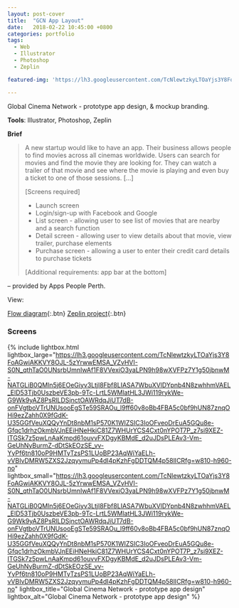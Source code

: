 ```yaml
---
layout: post-cover
title:  "GCN App Layout"
date:   2018-02-22 10:45:00 +0800
categories: portfolio
tags:
  - Web
  - Illustrator
  - Photoshop
  - Zeplin

featured-img: 'https://lh3.googleusercontent.com/TcNlewtzkyLTOaYjs3Y8FoAGwiAKKVY8OJL-5zYrwwEMSA_VZvHVI-S0N_qthTaO0UNsrbUmnIwAf1F8VVexiO3yaLPN9h98wXVFPz7Y1g50jbnwM-NATGLiB0QMln5j6EOeGiyv3Ltjl8Fbf8LIASA7WbuXVlDYpnb4N8zwhhmVAEL_ElD53Tjb0UszbeVE3pb-9Tc-LrtL5WMlatHL3JWi119rykWe-G9Wk9yAZ8PsRlLDSjnctOAWRdqJiUT7dB-onFVgtboVTrUNUsooEgSTe59SRAOu_l9ff60v8oBb4FBA5c0bf9hUN87znqOHi9ezZahh0X9fGdK-U35GGfVeuXQQyYnDt8nbM1sP570K1WIZSIC3IoOFveoDrEuA5GQu8e-Gfqc1drhzOkmbVJnEEiHNeHkiC81Z7WHUrYCS4Cxt0nYPOT7P_z7si9XEZ-ITGSk7z5pwLnAaKmpd61ouvvFXDgyKBMdE_d2uJDsPLEAv3-Vm-GeUhNyBurmZ-dDtSkEOzSE_vv-YyPf6tn810oP9HMTyTzsPS1LUoBP23AqWiYaELh-vVBIvDMRW5ZXS2JzqyymuPp4dI4pKzhFgDDTQM4p58lICRfg=w810-h960-no'

---
```


Global Cinema Network - prototype app design, &amp; mockup branding.

**Tools**: Illustrator, Photoshop, Zeplin

**Brief**

> A new startup would like to have an app. Their business allows people to find movies across all cinemas worldwide. Users can search for movies and find the movie they are looking for. They can watch a trailer of that movie and see where the movie is playing and even buy a ticket to one of those sessions. [...]
>
> [Screens required]
> - Launch screen
> - Login/sign-up with Facebook and Google
> - List screen - allowing user to see list of movies that are nearby and a search function
> - Detail screen - allowing user to view details about that movie, view trailer, purchase elements
> - Purchase screen - allowing a user to enter their credit card details to purchase tickets
>
> [Additional requirements: app bar at the bottom]

&ndash; provided by Apps People Perth.

View:

[Flow diagram](https://www.draw.io/#G1LNINV-Y00JShjcT1Qas5DQEPL_u5fVp0){:.btn} [Zeplin project](https://zpl.io/V0ZydLm){:.btn}


### Screens

{% include lightbox.html lightbox_large="https://lh3.googleusercontent.com/TcNlewtzkyLTOaYjs3Y8FoAGwiAKKVY8OJL-5zYrwwEMSA_VZvHVI-S0N_qthTaO0UNsrbUmnIwAf1F8VVexiO3yaLPN9h98wXVFPz7Y1g50jbnwM-NATGLiB0QMln5j6EOeGiyv3Ltjl8Fbf8LIASA7WbuXVlDYpnb4N8zwhhmVAEL_ElD53Tjb0UszbeVE3pb-9Tc-LrtL5WMlatHL3JWi119rykWe-G9Wk9yAZ8PsRlLDSjnctOAWRdqJiUT7dB-onFVgtboVTrUNUsooEgSTe59SRAOu_l9ff60v8oBb4FBA5c0bf9hUN87znqOHi9ezZahh0X9fGdK-U35GGfVeuXQQyYnDt8nbM1sP570K1WIZSIC3IoOFveoDrEuA5GQu8e-Gfqc1drhzOkmbVJnEEiHNeHkiC81Z7WHUrYCS4Cxt0nYPOT7P_z7si9XEZ-ITGSk7z5pwLnAaKmpd61ouvvFXDgyKBMdE_d2uJDsPLEAv3-Vm-GeUhNyBurmZ-dDtSkEOzSE_vv-YyPf6tn810oP9HMTyTzsPS1LUoBP23AqWiYaELh-vVBIvDMRW5ZXS2JzqyymuPp4dI4pKzhFgDDTQM4p58lICRfg=w810-h960-no" lightbox_small="https://lh3.googleusercontent.com/TcNlewtzkyLTOaYjs3Y8FoAGwiAKKVY8OJL-5zYrwwEMSA_VZvHVI-S0N_qthTaO0UNsrbUmnIwAf1F8VVexiO3yaLPN9h98wXVFPz7Y1g50jbnwM-NATGLiB0QMln5j6EOeGiyv3Ltjl8Fbf8LIASA7WbuXVlDYpnb4N8zwhhmVAEL_ElD53Tjb0UszbeVE3pb-9Tc-LrtL5WMlatHL3JWi119rykWe-G9Wk9yAZ8PsRlLDSjnctOAWRdqJiUT7dB-onFVgtboVTrUNUsooEgSTe59SRAOu_l9ff60v8oBb4FBA5c0bf9hUN87znqOHi9ezZahh0X9fGdK-U35GGfVeuXQQyYnDt8nbM1sP570K1WIZSIC3IoOFveoDrEuA5GQu8e-Gfqc1drhzOkmbVJnEEiHNeHkiC81Z7WHUrYCS4Cxt0nYPOT7P_z7si9XEZ-ITGSk7z5pwLnAaKmpd61ouvvFXDgyKBMdE_d2uJDsPLEAv3-Vm-GeUhNyBurmZ-dDtSkEOzSE_vv-YyPf6tn810oP9HMTyTzsPS1LUoBP23AqWiYaELh-vVBIvDMRW5ZXS2JzqyymuPp4dI4pKzhFgDDTQM4p58lICRfg=w810-h960-no" lightbox_title="Global Cinema Network - prototype app design" lightbox_alt="Global Cinema Network - prototype app design" %}